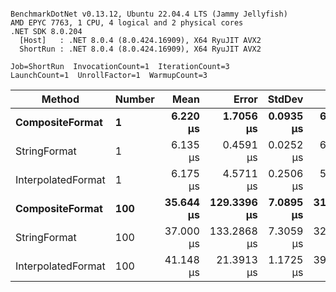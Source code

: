 ```

BenchmarkDotNet v0.13.12, Ubuntu 22.04.4 LTS (Jammy Jellyfish)
AMD EPYC 7763, 1 CPU, 4 logical and 2 physical cores
.NET SDK 8.0.204
  [Host]   : .NET 8.0.4 (8.0.424.16909), X64 RyuJIT AVX2
  ShortRun : .NET 8.0.4 (8.0.424.16909), X64 RyuJIT AVX2

Job=ShortRun  InvocationCount=1  IterationCount=3  
LaunchCount=1  UnrollFactor=1  WarmupCount=3  

```
| Method             | Number | Mean      | Error       | StdDev    | Min       | Max       | Allocated |
|------------------- |------- |----------:|------------:|----------:|----------:|----------:|----------:|
| **CompositeFormat**    | **1**      |  **6.220 μs** |   **1.7056 μs** | **0.0935 μs** |  **6.157 μs** |  **6.327 μs** |     **872 B** |
| StringFormat       | 1      |  6.135 μs |   0.4591 μs | 0.0252 μs |  6.112 μs |  6.162 μs |     896 B |
| InterpolatedFormat | 1      |  6.175 μs |   4.5711 μs | 0.2506 μs |  5.921 μs |  6.423 μs |     872 B |
| **CompositeFormat**    | **100**    | **35.644 μs** | **129.3396 μs** | **7.0895 μs** | **31.249 μs** | **43.823 μs** |   **14336 B** |
| StringFormat       | 100    | 37.000 μs | 133.2868 μs | 7.3059 μs | 32.742 μs | 45.436 μs |   16736 B |
| InterpolatedFormat | 100    | 41.148 μs |  21.3913 μs | 1.1725 μs | 39.996 μs | 42.340 μs |   14336 B |
